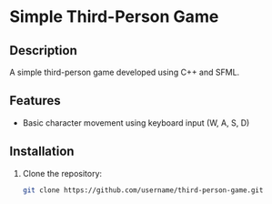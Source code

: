 # Simple Third-Person Game

## Description
A simple third-person game developed using C++ and SFML.

## Features
- Basic character movement using keyboard input (W, A, S, D)

## Installation
1. Clone the repository:
   ```bash
   git clone https://github.com/username/third-person-game.git
